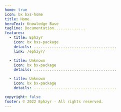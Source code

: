 ```yaml
---
home: true
icon: bx bxs-home
title: Home
heroText: Knowledge Base
tagline: Documentation..............
features:
  - title: Ephzyr
    icon: bx bxs-package
    details: .....................................
    link: /ephzyr/

  - title: Unknown
    icon: bx bx-package
    details: .....................................

  - title: Unknown
    icon: bx bx-package
    details: .....................................

copyright: false
footer: © 2022 Ephzyr - All rights reserved.
---
```

